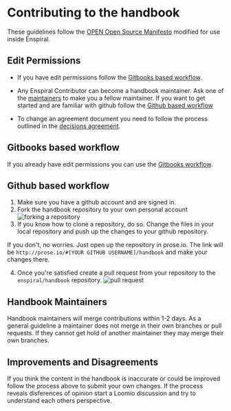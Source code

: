 # Contributing to the handbook

These guidelines follow the [OPEN Open Source Manifesto](http://openopensource.org) modified for use inside Enspiral.

## Edit Permissions 

 * If you have edit permissions follow the [Gitbooks based workflow](#gitbooks-based-workflow).
 
 * Any Enspiral Contributor can become a handbook maintainer. Ask one of the [maintainers](https://github.com/orgs/enspiral/teams/handbook) to make you a fellow maintainer. If you want to get started and are familiar with github follow the [Github based workflow](#github-based-workflow)

 * To change an agreement document you need to follow the process outlined in the [decisions agreement](http://handbook.enspiral.com/decisions_agreement.html).

## Gitbooks based workflow

If you already have edit permissions you can use the [Gitbooks workflow](https://help.gitbook.com/editor/draft.html).

## Github based workflow

1. Make sure you have a github account and are signed in.
2. Fork the handbook repository to your own personal account  
 ![forking a repository](http://i.imgur.com/ujIbZgy.png)
3. If you know how to clone a repository, do so. Change the files in your local repository and push up the changes to your github repository.

 If you don't, no worries. Just open up the repository in prose.io. The link will be `http://prose.io/#[YOUR GITHUB USERNAME]/handbook` and make your changes there. 
 
4. Once you're satisfied create a pull request from your repository to the `enspiral/handbook` repository. 
 ![pull request](http://i.imgur.com/11HVaXC.png)



## Handbook Maintainers

Handbook maintainers will merge contributions within 1-2 days. As a general guideline a maintainer does not merge in their own branches or pull requests. If they cannot get hold of another maintainer they may merge their own branches. 

## Improvements and Disagreements

If you think the content in the handbook is inaccurate or could be improved follow the process above to submit your own changes. If the process reveals disferences of opinion start a Loomio discussion and try to understand each others perspective. 
